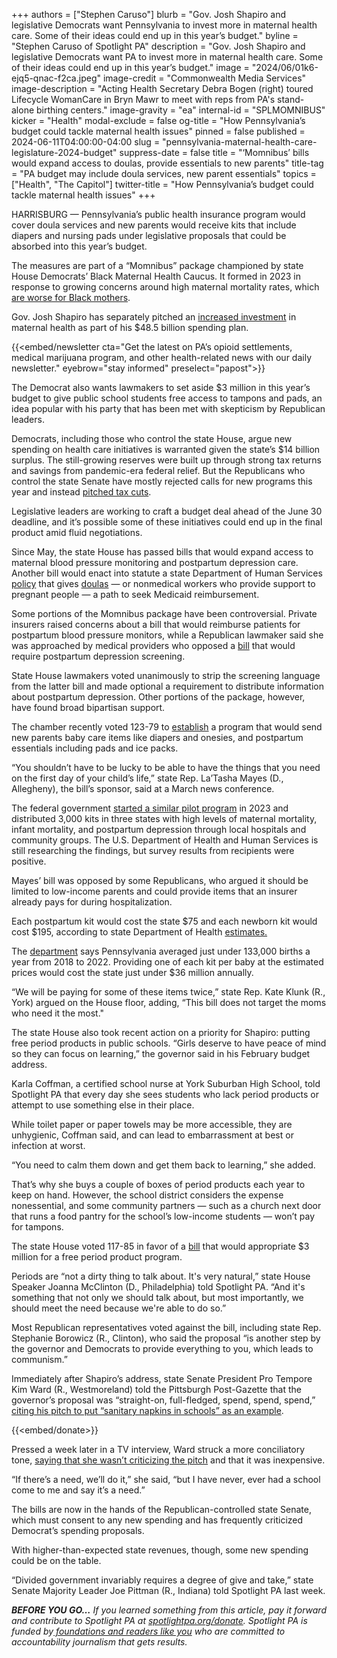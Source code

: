+++
authors = ["Stephen Caruso"]
blurb = "Gov. Josh Shapiro and legislative Democrats want Pennsylvania to invest more in maternal health care. Some of their ideas could end up in this year’s budget."
byline = "Stephen Caruso of Spotlight PA"
description = "Gov. Josh Shapiro and legislative Democrats want PA to invest more in maternal health care. Some of their ideas could end up in this year’s budget."
image = "2024/06/01k6-ejq5-qnac-f2ca.jpeg"
image-credit = "Commonwealth Media Services"
image-description = "Acting Health Secretary Debra Bogen (right) toured Lifecycle WomanCare in Bryn Mawr to meet with reps from PA's stand-alone birthing centers."
image-gravity = "ea"
internal-id = "SPLMOMNIBUS"
kicker = "Health"
modal-exclude = false
og-title = "How Pennsylvania’s budget could tackle maternal health issues"
pinned = false
published = 2024-06-11T04:00:00-04:00
slug = "pennsylvania-maternal-health-care-legislature-2024-budget"
suppress-date = false
title = "‘Momnibus’ bills would expand access to doulas, provide essentials to new parents"
title-tag = "PA budget may include doula services, new parent essentials"
topics = ["Health", "The Capitol"]
twitter-title = "How Pennsylvania’s budget could tackle maternal health issues"
+++

HARRISBURG — Pennsylvania’s public health insurance program would cover doula services and new parents would receive kits that include diapers and nursing pads under legislative proposals that could be absorbed into this year’s budget.

The measures are part of a “Momnibus” package championed by state House Democrats’ Black Maternal Health Caucus. It formed in 2023 in response to growing concerns around high maternal mortality rates, which <a href="https://web.archive.org/20240411143808/https://www.health.pa.gov/topics/Documents/Programs/2024%20MMR%20Annual%20Report.pdf">are worse for Black mothers</a>.

Gov. Josh Shapiro has separately pitched an <a href="https://web.archive.org/20240607234035/https://www.media.pa.gov/Pages/Health-Details.aspx?newsid=1880">increased investment</a> in maternal health as part of his $48.5 billion spending plan.

{{<embed/newsletter cta="Get the latest on PA’s opioid settlements, medical marijuana program, and other health-related news with our daily newsletter." eyebrow="stay informed" preselect="papost">}}

The Democrat also wants lawmakers to set aside $3 million in this year’s budget to give public school students free access to tampons and pads, an idea popular with his party that has been met with skepticism by Republican leaders.

Democrats, including those who control the state House, argue new spending on health care initiatives is warranted given the state’s $14 billion surplus. The still-growing reserves were built up through strong tax returns and savings from pandemic-era federal relief. But the Republicans who control the state Senate have mostly rejected calls for new programs this year and instead <a href="https://web.archive.org/20240507224553/https://apnews.com/article/pennsylvania-budget-tax-josh-shapiro-republican-democrat-8bee487b0e92fce3ad08f7a2e571ae7e">pitched tax cuts</a>.

Legislative leaders are working to craft a budget deal ahead of the June 30 deadline, and it’s possible some of these initiatives could end up in the final product amid fluid negotiations.

Since May, the state House has passed bills that would expand access to maternal blood pressure monitoring and postpartum depression care. Another bill would enact into statute a state Department of Human Services <a href="https://web.archive.org/20240611161133/https://www.pa.gov/en/agencies/dhs/newsroom/shapiro-administration-announces-expansion-of-access-to-doulas-t.html">policy</a> that gives <a href="https://web.archive.org/20231122211423/https://www.health.harvard.edu/blog/what-does-a-birth-doula-do-202311222995">doulas</a> — or nonmedical workers who provide support to pregnant people — a path to seek Medicaid reimbursement.

Some portions of the Momnibus package have been controversial. Private insurers raised concerns about a bill that would reimburse patients for postpartum blood pressure monitors, while a Republican lawmaker said she was approached by medical providers who opposed a <a href="https://www.legis.state.pa.us/cfdocs/legis/RC/Public/rc_view_action2.cfm?sess_yr=2023&amp;sess_ind=0&amp;rc_body=H&amp;rc_nbr=1203">bill</a> that would require postpartum depression screening.

State House lawmakers voted unanimously to strip the screening language from the latter bill and made optional a requirement to distribute information about postpartum depression. Other portions of the package, however, have found broad bipartisan support.

The chamber recently voted 123-79 to <a href="https://web.archive.org/20240522160133/https://www.legis.state.pa.us/cfdocs/billInfo/BillInfo.cfm?syear=2023&amp;sind=0&amp;body=H&amp;type=B&amp;bn=2137">establish</a> a program that would send new parents baby care items like diapers and onesies, and postpartum essentials including pads and ice packs.

“You shouldn’t have to be lucky to be able to have the things that you need on the first day of your child’s life,” state Rep. La’Tasha Mayes (D., Allegheny), the bill’s sponsor, said at a March news conference.

The federal government <a href="https://web.archive.org/20231229222056/https://www.hhs.gov/blog/2023/12/04/newborn-supply-kit-shows-promising-early-results.html">started a similar pilot program</a> in 2023 and distributed 3,000 kits in three states with high levels of maternal mortality, infant mortality, and postpartum depression through local hospitals and community groups. The U.S. Department of Health and Human Services is still researching the findings, but survey results from recipients were positive.

Mayes’ bill was opposed by some Republicans, who argued it should be limited to low-income parents and could provide items that an insurer already pays for during hospitalization.

Each postpartum kit would cost the state $75 and each newborn kit would cost $195, according to state Department of Health <a href="https://www.legis.state.pa.us/WU01/LI/BI/FN/2023/0/HB2137P3230.pdf">estimates.</a>

The <a href="https://web.archive.org/20240611150717/https://www.health.pa.gov/topics/HealthStatistics/VitalStatistics/BirthStatistics/Documents/Birth_AgeRaceYear_Cnty_2018_2022.pdf">department</a> says Pennsylvania averaged just under 133,000 births a year from 2018 to 2022. Providing one of each kit per baby at the estimated prices would cost the state just under $36 million annually.

“We will be paying for some of these items twice,” state Rep. Kate Klunk (R., York) argued on the House floor, adding, “This bill does not target the moms who need it the most.&#34;

The state House also took recent action on a priority for Shapiro: putting free period products in public schools. “Girls deserve to have peace of mind so they can focus on learning,” the governor said in his February budget address.

Karla Coffman, a certified school nurse at York Suburban High School, told Spotlight PA that every day she sees students who lack period products or attempt to use something else in their place.

While toilet paper or paper towels may be more accessible, they are unhygienic, Coffman said, and can lead to embarrassment at best or infection at worst.

“You need to calm them down and get them back to learning,” she added.

That’s why she buys a couple of boxes of period products each year to keep on hand. However, the school district considers the expense nonessential, and some community partners — such as a church next door that runs a food pantry for the school’s low-income students — won’t pay for tampons.

The state House voted 117-85 in favor of a <a href="https://web.archive.org/20240522002119/https://www.legis.state.pa.us/cfdocs/billinfo/billinfo.cfm?syear=2023&amp;sInd=0&amp;body=H&amp;type=B&amp;bn=851">bill</a> that would appropriate $3 million for a free period product program.

Periods are “not a dirty thing to talk about. It&#39;s very natural,” state House Speaker Joanna McClinton (D., Philadelphia) told Spotlight PA. “And it&#39;s something that not only we should talk about, but most importantly, we should meet the need because we&#39;re able to do so.”

Most Republican representatives voted against the bill, including state Rep. Stephanie Borowicz (R., Clinton), who said the proposal “is another step by the governor and Democrats to provide everything to you, which leads to communism.”

Immediately after Shapiro’s address, state Senate President Pro Tempore Kim Ward (R., Westmoreland) told the Pittsburgh Post-Gazette that the governor’s proposal was “straight-on, full-fledged, spend, spend, spend,” <a href="https://web.archive.org/20240209015232/https://www.post-gazette.com/news/politics-state/2024/02/07/ward-costa-shapiro-pennsylvania-budget/stories/202402070094">citing his pitch to put “sanitary napkins in schools” as an example</a>.

{{<embed/donate>}}

Pressed a week later in a TV interview, Ward struck a more conciliatory tone, <a href="https://web.archive.org/20240218120347/https://www.abc27.com/this-week-in-pennsylvania/this-week-in-pennsylvania-kim-ward/">saying that she wasn’t criticizing the pitch</a> and that it was inexpensive.

“If there’s a need, we’ll do it,” she said, “but I have never, ever had a school come to me and say it’s a need.”

The bills are now in the hands of the Republican-controlled state Senate, which must consent to any new spending and has frequently criticized Democrat’s spending proposals.

With higher-than-expected state revenues, though, some new spending could be on the table.

“Divided government invariably requires a degree of give and take,” state Senate Majority Leader Joe Pittman (R., Indiana) told Spotlight PA last week.

<strong><em>BEFORE YOU GO…</em></strong><em> If you learned something from this article, pay it forward and contribute to Spotlight PA at </em><a href="https://www.spotlightpa.org/donate"><em>spotlightpa.org/donate</em></a><em>. Spotlight PA is funded by</em><a href="https://www.spotlightpa.org/support"><em> foundations and readers like you</em></a><em> who are committed to accountability journalism that gets results.</em>
